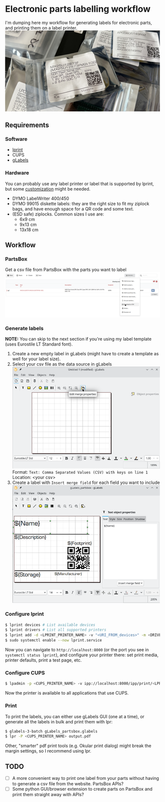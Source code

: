 # Electronic parts labelling workflow
I'm dumping here my workflow for generating labels for electronic parts, and
printing them on a label printer.
![Example labels](images/labels.jpg)

## Requirements
### Software
- [lprint](https://www.msweet.org/lprint/lprint.html)
- CUPS
- [gLabels](https://help.gnome.org/users/glabels/stable//)

### Hardware
You can probably use any label printer or label that is supported by lprint,
but some [customization](https://github.com/michaelrsweet/lprint/pull/152)
might be needed.

- DYMO LabelWriter 400/450
- DYMO 99015 diskette labels: they are the right size to fit my ziplock bags,
and have enough space for a QR code and some text.
- (ESD safe) ziplocks. Common sizes I use are:
	- 6x9 cm
	- 9x13 cm
	- 13x18 cm

## Workflow
### PartsBox
Get a csv file from PartsBox with the parts you want to label
![PartsBox export](images/partsbox_csv.png)

### Generate labels
**NOTE:** You can skip to the next section if you're using my label template
(uses Eurostile LT Standard font).

1. Create a new empty label in gLabels (might have to create a template as well
for your label size).
2. Select your csv file as the data source in gLabels
![gLabels data source](images/gLabels_data_source.png)
Format: `Text: Comma Separated Values (CSV) with keys on line 1`<br>
Location: \<your csv>
3. Create a label with `Insert merge field` for each field you want to include
![gLabels merge fields](images/gLabels_merge_fields.png)

### Configure lprint
```bash
$ lprint devices # List available devices
$ lprint drivers # List all supported printers
$ lprint add -d <LPRINT_PRINTER_NAME> -v "<URI_FROM_devices>" -m <DRIVER_NAME>
$ sudo systemctl enable --now lprint.service
```
Now you can navigate to `http://localhost:8000` (or the port you see in
`systemctl status lprint`), and configure your printer there: set print media,
printer defaults, print a test page, etc.

### Configure CUPS
```bash
$ lpadmin -p <CUPS_PRINTER_NAME> -v ipp://localhost:8000/ipp/print/<LPRINT_PRINTER_NAME> -m everywhere
```
Now the printer is available to all applications that use CUPS.

### Print
To print the labels, you can either use gLabels GUI (one at a time), or
generate all the labels in bulk and print them with lpr:
```bash
$ glabels-3-batch gLabels_partsbox.glabels
$ lpr -P <CUPS_PRINTER_NAME> output.pdf
```

Other, "smarter" pdf print tools (e.g. Okular print dialog) might break the
margin settings, so I recommend using lpr.

## TODO
- [ ] A more convenient way to print one label from your parts without having
to generate a csv file from the website. PartsBox APIs?
- [ ] Some python GUI/browser extension to create parts on PartsBox and print
them straight away with APIs?

